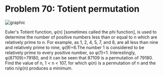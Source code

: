 # Problem 70: Totient permutation

![graphic](img070.gif)

Euler's Totient function, φ(n) \[sometimes called the phi function\], is
used to determine the number of positive numbers less than or equal to n
which are relatively prime to n. For example, as 1, 2, 4, 5, 7, and 8,
are all less than nine and relatively prime to nine, φ(9)=6.The number 1
is considered to be relatively prime to every positive number, so
φ(1)=1. Interestingly, φ(87109)=79180, and it can be seen that 87109 is
a permutation of 79180. Find the value of n, 1 &lt; n &lt; 107, for
which φ(n) is a permutation of n and the ratio n/φ(n) produces a
minimum.